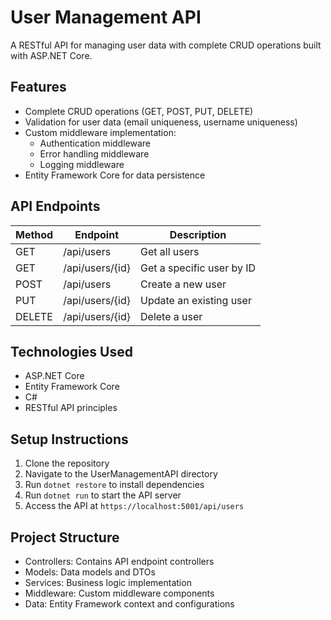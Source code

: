 # User Management API

A RESTful API for managing user data with complete CRUD operations built with ASP.NET Core.

## Features

- Complete CRUD operations (GET, POST, PUT, DELETE)
- Validation for user data (email uniqueness, username uniqueness)
- Custom middleware implementation:
  - Authentication middleware
  - Error handling middleware
  - Logging middleware
- Entity Framework Core for data persistence

## API Endpoints

| Method | Endpoint | Description |
|--------|----------|-------------|
| GET    | /api/users | Get all users |
| GET    | /api/users/{id} | Get a specific user by ID |
| POST   | /api/users | Create a new user |
| PUT    | /api/users/{id} | Update an existing user |
| DELETE | /api/users/{id} | Delete a user |

## Technologies Used

- ASP.NET Core
- Entity Framework Core
- C#
- RESTful API principles

## Setup Instructions

1. Clone the repository
2. Navigate to the UserManagementAPI directory
3. Run `dotnet restore` to install dependencies
4. Run `dotnet run` to start the API server
5. Access the API at `https://localhost:5001/api/users`

## Project Structure

- Controllers: Contains API endpoint controllers
- Models: Data models and DTOs
- Services: Business logic implementation
- Middleware: Custom middleware components
- Data: Entity Framework context and configurations
